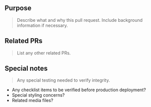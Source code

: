 ## Purpose
> Describe what and why this pull request. Include background information if necessary.

## Related PRs
> List any other related PRs.

## Special notes
> Any special testing needed to verify integrity.
- Any checklist items to be verified before production deployment?
- Special styling concerns? 
- Related media files? 
